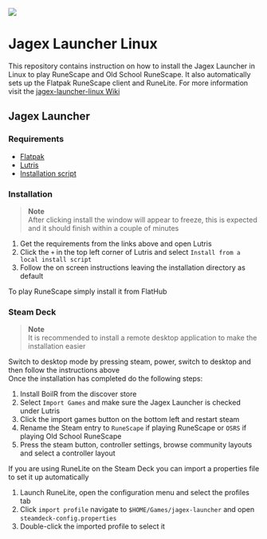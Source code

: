 ![](https://runescape.wiki/images/thumb/Jagex_Launcher_icon.png/150px-Jagex_Launcher_icon.png)
# Jagex Launcher Linux

This repository contains instruction on how to install the Jagex Launcher in Linux to play RuneScape and Old School RuneScape. It also automatically sets up the Flatpak RuneScape client and RuneLite. For more information visit the [jagex-launcher-linux Wiki](https://github.com/TormStorm/jagex-launcher-linux/wiki)<br>

## Jagex Launcher

### Requirements

* [Flatpak](https://www.flatpak.org/setup)<br>
* [Lutris](https://flathub.org/apps/net.lutris.Lutris)<br>
* [Installation script](https://github.com/TormStorm/jagex-launcher-linux/blob/main/resources/jagexlauncher.yml)<br>

### Installation

> **Note**<br>
> After clicking install the window will appear to freeze, this is expected and it should finish within a couple of minutes<br>

1. Get the requirements from the links above and open Lutris<br>
2. Click the `+` in the top left corner of Lutris and select `Install from a local install script`<br>
3. Follow the on screen instructions leaving the installation directory as default<br>

To play RuneScape simply install it from FlatHub<br>

### Steam Deck

> **Note**<br>
> It is recommended to install a remote desktop application to make the installation easier<br>

Switch to desktop mode by pressing steam, power, switch to desktop and then follow the instructions above<br>
Once the installation has completed do the following steps:<br>

1. Install BoilR from the discover store<br>
2. Select `Import Games` and make sure the Jagex Launcher is checked under Lutris<br>
3. Click the import games button on the bottom left and restart steam<br>
4. Rename the Steam entry to `RuneScape` if playing RuneScape or `OSRS` if playing Old School RuneScape<br>
5. Press the steam button, controller settings, browse community layouts and select a controller layout<br>

If you are using RuneLite on the Steam Deck you can import a properties file to set it up automatically<br>

1. Launch RuneLite, open the configuration menu and select the profiles tab<br>
2. Click `import profile` navigate to `$HOME/Games/jagex-launcher` and open `steamdeck-config.properties`
3. Double-click the imported profile to select it

